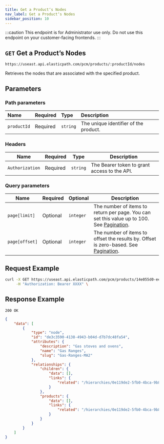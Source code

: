 ```yaml
---
title: Get a Productʼs Nodes
nav_label: Get a Productʼs Nodes
sidebar_position: 10
---
```


:::caution
This endpoint is for Administrator use only. Do not use this endpoint on your customer-facing frontends.
:::

## `GET` Get a Productʼs Nodes

```http
https://useast.api.elasticpath.com/pcm/products/:productId/nodes
```

Retrieves the nodes that are associated with the specified product.

## Parameters

### Path parameters

| Name | Required | Type | Description |
| :--- | :--- | :--- | :--- |
| `productId` | Required | `string` | The unique identifier of the product. |

### Headers

| Name | Required | Type | Description |
| --- | --- | --- | --- |
| `Authorization` | Required | `string` | The Bearer token to grant access to the API. |

### Query parameters

| Name | Required | Optional | Description                                                                                                                               |
| --- | --- | --- |-------------------------------------------------------------------------------------------------------------------------------------------|
| `page[limit]` | Optional | `integer` | The number of items to return per page. You can set this value up to 100. See [Pagination](/guides/Getting-Started/pagination). |
| `page[offset]` | Optional | `integer` | The number of items to offset the results by. Offset is zero-based. See [Pagination](/guides/Getting-Started/pagination).       |

## Request Example

```bash
curl -X GET https://useast.api.elasticpath.com/pcm/products/14e055d0-eebb-4090-8594-a0a7aeea2151/nodes \
     -H "Authorization: Bearer XXXX" \
```

## Response Example

`200 OK`

```json
{
    "data": [
        {
            "type": "node",
            "id": "de3c3590-4138-4943-b04d-d7b7dc48fa54",
            "attributes": {
                "description": "Gas stoves and ovens",
                "name": "Gas Ranges",
                "slug": "Gas-Ranges-MA2"
            },
            "relationships": {
                "children": {
                    "data": [],
                    "links": {
                        "related": "/hierarchies/0e119de2-5fb0-4bca-9b84-b3fc6c903007/nodes/de3c3590-4138-4943-b04d-d7b7dc48fa54/children"
                    }
                },
                "products": {
                    "data": [],
                    "links": {
                        "related": "/hierarchies/0e119de2-5fb0-4bca-9b84-b3fc6c903007/nodes/de3c3590-4138-4943-b04d-d7b7dc48fa54/products"
                    }
                }
            }
        }
    ]
}
```
